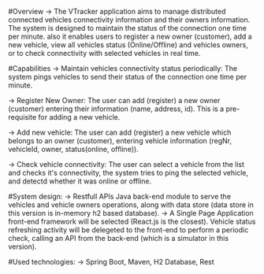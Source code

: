 #Overview
-> The VTracker application aims to manage distributed connected vehicles connectivity information and their owners information. 
The system is designed to maintain the status of the connection one time per minute. also it enables users to register a new owner (customer), add a new vehicle, view all vehicles status (Online/Offline) and vehicles owners, or to check connectivity with selected vehicles in real time.

#Capabilities
-> Maintain vehicles connectivity status periodically:
The system pings vehicles to send their status of the connection one time per minute.

-> Register New Owner:
The user can add (register) a new owner (customer) entering their information (name, address, id). This is a pre-requisite for 
adding a new vehicle. 

-> Add new vehicle:
The user can add (register) a new vehicle which belongs to an owner (customer), entering vehicle information (regNr, vehicleId, owner, status(online, offline)).

-> Check vehicle connectivity:
The user can select a vehicle from the list and checks it's connectivity, the system tries to ping the selected vehicle, and detectd whether it was online or offline. 

#System design:
-> Restfull APIs Java back-end module to serve the vehicles and vehicle owners operations, 
along with data store (data store in this version is in-memory h2 based database). 
-> A Single Page Application front-end framework will be selected (React.js is the closest). 
Vehicle status refreshing activity will be delegeted to the front-end to perform a periodic check, calling an API from the back-end (which is a simulator in this version).

#Used technologies:
-> Spring Boot, Maven, H2 Database, Rest
